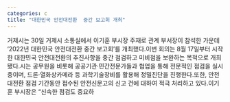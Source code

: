```yaml
---
categories: c
title: "대한민국 안전대전환  중간 보고회 개최"
---
```

거제시는 30일 거제시 소통실에서 이기훈 부시장 주재로 관계 부서장이 참석한 가운데 ‘2022년 대한민국 안전대전환 중간 보고회’를 개최했다.이번 회의는 8월 17일부터 시작한 대한민국 안전대전환의 추진사항을 중간 점검하고 미비점을 보완하는 목적으로 개최됐다.시는 공무원을 비롯해 공공기관·민간전문가들과 협업을 통해 전문적인 점검을 실시 중이며, 드론·열화상카메라 등 과학기술장비를 활용해 정밀진단을 진행한다.또한, 안전대전환 점검 기간동안 접수된 안전신문고의 신고 건에 대하여 적극 처리하고 있다.이기훈 부시장은 “신속한 점검도 중요하